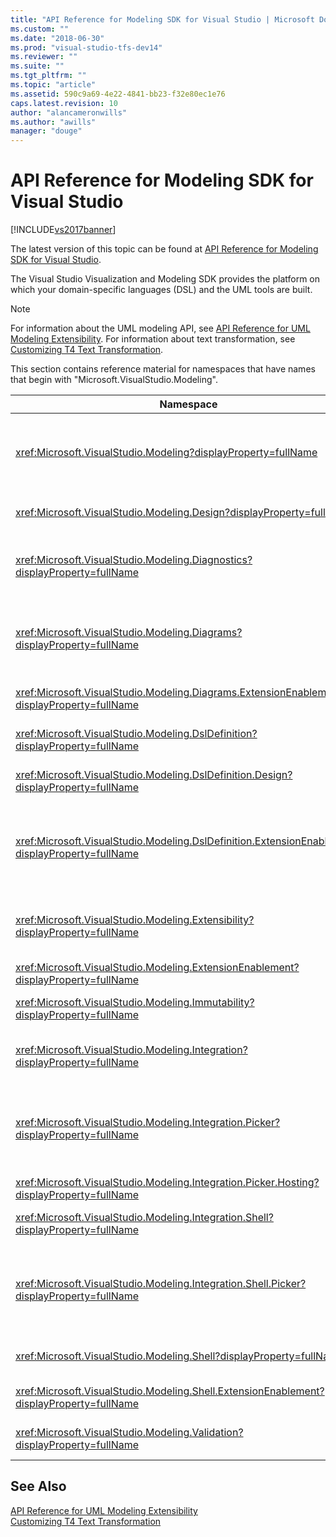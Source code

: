 ```yaml
---
title: "API Reference for Modeling SDK for Visual Studio | Microsoft Docs"
ms.custom: ""
ms.date: "2018-06-30"
ms.prod: "visual-studio-tfs-dev14"
ms.reviewer: ""
ms.suite: ""
ms.tgt_pltfrm: ""
ms.topic: "article"
ms.assetid: 590c9a69-4e22-4841-bb23-f32e80ec1e76
caps.latest.revision: 10
author: "alancameronwills"
ms.author: "awills"
manager: "douge"
---
```

# API Reference for Modeling SDK for Visual Studio
[!INCLUDE[vs2017banner](../includes/vs2017banner.md)]

The latest version of this topic can be found at [API Reference for Modeling SDK for Visual Studio](https://docs.microsoft.com/visualstudio/modeling/api-reference-for-modeling-sdk-for-visual-studio).  
  
The Visual Studio Visualization and Modeling SDK provides the platform on which your domain-specific languages (DSL) and the UML tools are built.  
  
> [!NOTE]
>  For information about the UML modeling API, see [API Reference for UML Modeling Extensibility](../modeling/api-reference-for-uml-modeling-extensibility.md). For information about text transformation, see [Customizing T4 Text Transformation](../modeling/customizing-t4-text-transformation.md).  
  
 This section contains reference material for namespaces that have names that begin with "Microsoft.VisualStudio.Modeling".  
  
|Namespace|Content|  
|---------------|-------------|  
|<xref:Microsoft.VisualStudio.Modeling?displayProperty=fullName>|Classes such as ModelElement, which is the base class of all domain classes that you define in a DSL.|  
|<xref:Microsoft.VisualStudio.Modeling.Design?displayProperty=fullName>|Classes that form part of a DSL definition.|  
|<xref:Microsoft.VisualStudio.Modeling.Diagnostics?displayProperty=fullName>|The model Store Viewer and performance measurement tools.|  
|<xref:Microsoft.VisualStudio.Modeling.Diagrams?displayProperty=fullName>|Classes such as ShapeElement, which is the base class of all shapes that you define in a DSL.|  
|<xref:Microsoft.VisualStudio.Modeling.Diagrams.ExtensionEnablement?displayProperty=fullName>|Gesture and Selection methods.|  
|<xref:Microsoft.VisualStudio.Modeling.DslDefinition?displayProperty=fullName>|The API of the DSL Definition designer.|  
|<xref:Microsoft.VisualStudio.Modeling.DslDefinition.Design?displayProperty=fullName>|Internal classes of the DSL Definition designer.|  
|<xref:Microsoft.VisualStudio.Modeling.DslDefinition.ExtensionEnablement?displayProperty=fullName>|Attributes that allow you to extend the DSL designer with commands, gestures and validation.|  
|<xref:Microsoft.VisualStudio.Modeling.Extensibility?displayProperty=fullName>|Extension methods for ModelElement that implement DSL Extensibility.|  
|<xref:Microsoft.VisualStudio.Modeling.ExtensionEnablement?displayProperty=fullName>|Extensibility attributes|  
|<xref:Microsoft.VisualStudio.Modeling.Immutability?displayProperty=fullName>|Lets you make parts of a model read-only.|  
|<xref:Microsoft.VisualStudio.Modeling.Integration?displayProperty=fullName>|The Modelbus API, which helps you integrate different models.|  
|<xref:Microsoft.VisualStudio.Modeling.Integration.Picker?displayProperty=fullName>|The dialog box that lets users navigate to models and elements to create Modelbus references.|  
|<xref:Microsoft.VisualStudio.Modeling.Integration.Picker.Hosting?displayProperty=fullName>|The Picker service.|  
|<xref:Microsoft.VisualStudio.Modeling.Integration.Shell?displayProperty=fullName>|Modelbus adapter framework for [!INCLUDE[vsprvs](../includes/vsprvs-md.md)].|  
|<xref:Microsoft.VisualStudio.Modeling.Integration.Shell.Picker?displayProperty=fullName>|The Picker dialog box that lets users navigate to models and elements to create Modelbus references.|  
|<xref:Microsoft.VisualStudio.Modeling.Shell?displayProperty=fullName>|The interface between DSLs and [!INCLUDE[vsprvs](../includes/vsprvs-md.md)].|  
|<xref:Microsoft.VisualStudio.Modeling.Shell.ExtensionEnablement?displayProperty=fullName>|Lets you define shortcut (context) menu commands.|  
|<xref:Microsoft.VisualStudio.Modeling.Validation?displayProperty=fullName>|Lets you define validation constraints.|  
  
## See Also  
 [API Reference for UML Modeling Extensibility](../modeling/api-reference-for-uml-modeling-extensibility.md)   
 [Customizing T4 Text Transformation](../modeling/customizing-t4-text-transformation.md)




